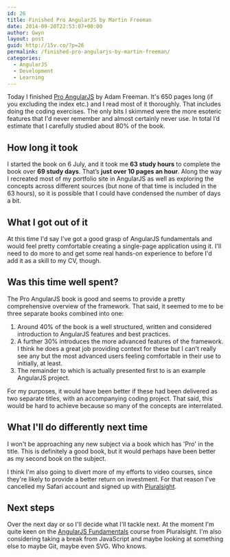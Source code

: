 ```yaml
---
id: 26
title: Finished Pro AngularJS by Martin Freeman
date: 2014-09-20T22:53:07+00:00
author: Gwyn
layout: post
guid: http://15v.co/?p=26
permalink: /finished-pro-angularjs-by-martin-freeman/
categories:
  - AngularJS
  - Development
  - Learning
---
```

Today I finished [Pro AngularJS](http://www.apress.com/9781430264484) by Adam Freeman. It's 650 pages long (if you excluding the index etc.) and I read most of it thoroughly. That includes doing the coding exercises. The only bits I skimmed were the more esoteric features that I'd never remember and almost certainly never use. In total I’d estimate that I carefully studied about 80% of the book.

## How long it took

I started the book on 6 July, and it took me **63 study hours** to complete the book over **69 study days**. That’s **just over 10 pages an hour**. Along the way I recreated most of my portfolio site in AngularJS as well as exploring the concepts across different sources (but none of that time is included in the 63 hours), so it is possible that I could have condensed the number of days a bit.

## What I got out of it

At this time I'd say I've got a good grasp of AngularJS fundamentals and would feel pretty comfortable creating a single-page application using it. I'll need to do more to and get some real hands-on experience to before I'd add it as a skill to my CV, though.

## Was this time well spent?

The Pro AngularJS book is good and seems to provide a pretty comprehensive overview of the framework. That said, it seemed to me to be three separate books combined into one:

  1. Around 40% of the book is a well structured, written and considered introduction to AngularJS features and best practices.
  2. A further 30% introduces the more advanced features of the framework. I think he does a great job providing context for these but I can't really see any but the most advanced users feeling comfortable in their use to initially, at least.
  3. The remainder to which is actually presented first to is an example AngularJS project.

For my purposes, it would have been better if these had been delivered as two separate titles, with an accompanying coding project. That said, this would be hard to achieve because so many of the concepts are interrelated.

## What I'll do differently next time

I won't be approaching any new subject via a book which has 'Pro' in the title. This is definitely a good book, but it would perhaps have been better as my second book on the subject.

I think I'm also going to divert more of my efforts to video courses, since they're likely to provide a better return on investment. For that reason I've cancelled my Safari account and signed up with [Pluralsight](http://beta.pluralsight.com).

## Next steps

Over the next day or so I'll decide what I'll tackle next. At the moment I'm quite keen on the [AngularJS Fundamentals](http://beta.pluralsight.com/courses/angularjs-fundamentals) course from Pluralsight. I'm also considering taking a break from JavaScript and maybe looking at something else to maybe Git, maybe even SVG. Who knows.